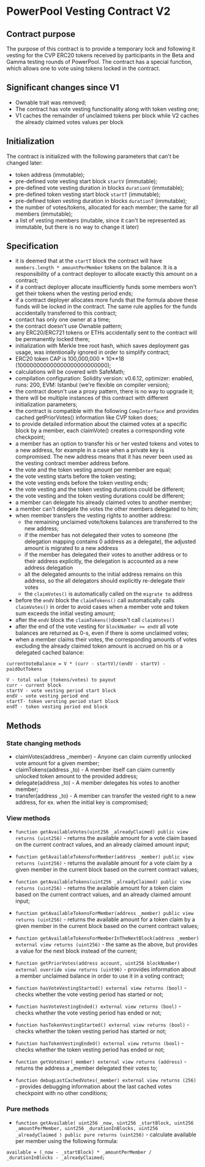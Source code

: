 # PowerPool Vesting Contract V2

## Contract purpose
The purpose of this contract is to provide a temporary lock and following it vesting for the CVP ERC20 tokens received by participants in the Beta and Gamma testing rounds of PowerPool. The contract has a special function, which allows one to vote using tokens locked in the contract.

## Significant changes since V1
- Ownable trait was removed;
- The contract has vote vesting functionality along with token vesting one;
- V1 caches the remainder of unclaimed tokens per block while V2 caches the already claimed votes values per block

## Initialization

The contract is initialized with the following parameters that can't be changed later:
- token address (immutable);
- pre-defined vote vesting start block `startV` (immutable);
- pre-defined vote vesting duration in blocks `durationV` (immutable);
- pre-defined token vesting start block `startT` (immutable);
- pre-defined token vesting duration in blocks `durationT` (immutable);
- the number of votes/tokens, allocated for each member; the same for all members (immutable);
- a list of vesting members (mutable, since it can't be represented as immutable, but there is no way to change it later)

## Specification

- it is deemed that at the `startT` block the contract will have `members.length * amountPerMember` tokens on the balance. It is a responsibility of a contract deployer to allocate exactly this amount on a contract;
- if a contract deployer allocate insufficiently funds some members won't get their tokens when the vesting period ends;
- if a contract deployer allocates more funds that the formula above these funds will be locked in the contract. The same rule applies for the funds accidentally transferred to this contract;
- contact has only one owner at a time;
- the contract doesn't use Ownable pattern;
- any ERC20/ERC721 tokens or ETHs accidentally sent to the contract will be permanently locked there;
- initialization with Merkle tree root hash, which saves deployment gas usage, was intentionally ignored in order to simplify contract;
- ERC20 token CAP is 100,000,000 * 10**18 (100000000000000000000000000);
- calculations will be covered with SafeMath;
- compilation configuration: Solidity version: v0.6.12, optimizer: enabled, runs: 200, EVM: Istanbul (we're flexible on compiler version);
- the contract doesn't use a proxy pattern, there is no way to upgrade it;
- there will be multiple instances of this contract with different initialization parameters;
- the contract is compatible with the following `CompInterface` and provides cached getPriorVotes() information like CVP token does;
- to provide detailed information about the claimed votes at a specific block by a member, each claimVote() creates a corresponding vote checkpoint;
- a member has an option to transfer his or her vested tokens and votes to a new address, for example in a case when a private key is compromised. The new address means that it has never been used as the vesting contract member address before.
- the vote and the token vesting amount per member are equal;
- the vote vesting starts before the token vesting;
- the vote vesting ends before the token vesting ends;
- the vote vesting and the token vesting durations could be different;
- the vote vesting and the token vesting durations could be different;
- a member can delegate his already claimed votes to another member;
- a member can't delegate the votes the other members delegated to him;
- when member transfers the vesting rights to another address:
  - the remaining unclaimed vote/tokens balances are transferred to the new address;
  - if the member has not delegated their votes to someone (the delegation mapping contains 0 address as a delegate), the adjusted amount is migrated to a new address
  - if the member has delegated their votes to another address or to their address explicitly, the delegation is accounted as a new address delegation
  - all the delegated amounts to the initial address remains on this address, so the all delegators should explicitly re-delegate their votes
  - the `claimVotes()` is automatically called on the `migrate to` address
- before the `endV` block the `claimTokens()` call automatically calls `claimVotes()` in order to avoid cases when a member vote and token sum exceeds the initial vesting amount;
- after the `endV` block the `claimTokens()`doesn't call `claimVotes()`
- after the end of the vote vesting for `blockNumber >= endV` all vote balances are returned as 0-s, even if there is some unclaimed votes;
- when a member claims their votes, the corresponding amounts of votes excluding the already claimed token amount is accrued on his or a delegated cached balance:

```
currentVoteBalance = V * (curr - startV)/(endV - startV) - paidOutTokens

V - total value (tokens/votes) to payout
curr - current block
startV - vote vesting period start block
endV - vote vesting period end
startT- token versting period start block
endT - token vesting period end block
```

## Methods

### State changing methods

* claimVotes(address _member) - Anyone can claim currently unlocked vote amount for a given member;
* claimTokens(address _to) - A member itself can claim currently unlocked token amount to the provided address;
* delegate(address _to) - A member delegates his votes to another member;
* transfer(address _to) - A member can transfer the vested right to a new address, for ex. when the initial key is compromised;

### View methods

* `function getAvailableVotes(uint256 _alreadyClaimed) public view returns (uint256)` - returns the available amount for a vote claim based on the current contract values, and an already claimed amount input;
* `function getAvailableTokensForMember(address _member) public view returns (uint256)` - returns the available amount for a vote claim by a given member in the current block based on the current contract values;
* `function getAvailableTokens(uint256 _alreadyClaimed) public view returns (uint256)` - returns the available amount for a token claim based on the current contract values, and an already claimed amount input;
* `function getAvailableTokensForMember(address _member) public view returns (uint256)` - returns the available amount for a token claim by a given member in the current block based on the current contract values;
* `function getAvailableTokensForMemberInTheNextBlock(address _member) external view returns (uint256)` - the same as the above, but provides a value for the next block instead of the current;
* `function getPriorVotes(address account, uint256 blockNumber) external override view returns (uint96)` - provides information about a member unclaimed balance in order to use it in a voting contract;

* `function hasVoteVestingStarted() external view returns (bool)` - checks whether the vote vesting period has started or not;
* `function hasVoteVestingEnded() external view returns (bool)` - checks whether the vote vesting period has ended or not;
* `function hasTokenVestingStarted() external view returns (bool)` - checks whether the token vesting period has started or not;
* `function hasTokenVestingEnded() external view returns (bool)` - checks whether the token vesting period has ended or not;

* `function getVoteUser(_member) external view returns (address)` - returns the address a _member delegated their votes to;
* `function debugLastCachedVotes(_member) external view returns (256)` - provides debugging information about the last cached votes checkpoint with no other conditions;

### Pure methods
* `function getAvailable(
  uint256 _now,
  uint256 _startBlock,
  uint256 _amountPerMember,
  uint256 _durationInBlocks,
  uint256 _alreadyClaimed
  ) public pure returns (uint256)` - calculate available per member using the following formula:

```
available = (_now - _startBlock) * _amountPerMember / _durationInBlocks - _alreadyClaimed;
```

